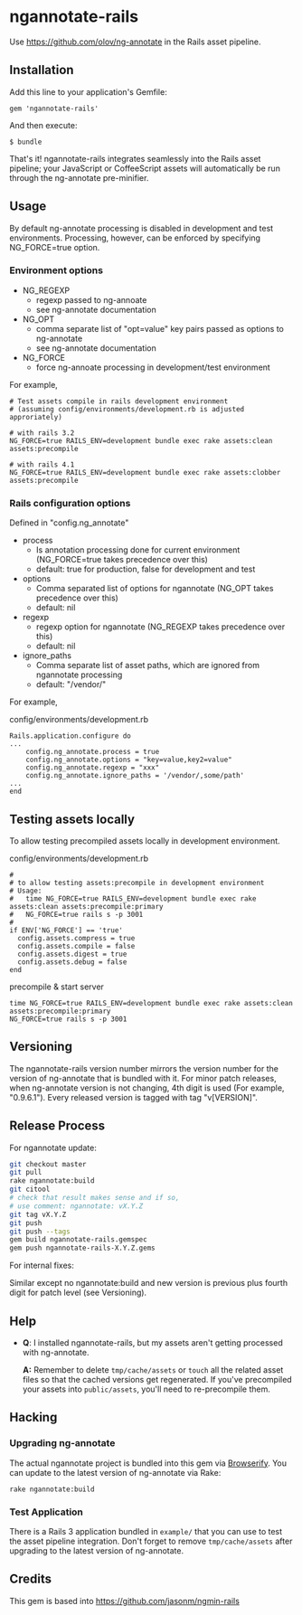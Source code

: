 ngannotate-rails
===========

Use <https://github.com/olov/ng-annotate> in the Rails asset pipeline.

Installation
------------

Add this line to your application's Gemfile:

    gem 'ngannotate-rails'

And then execute:

    $ bundle

That's it! ngannotate-rails integrates seamlessly into the Rails asset pipeline; your JavaScript or CoffeeScript assets will automatically be run through the ng-annotate pre-minifier.

Usage
-----

By default ng-annotate processing is disabled in development and test environments. Processing, however, can be enforced by specifying NG_FORCE=true option.

### Environment options

- NG_REGEXP
  * regexp passed to ng-annoate
  * see ng-annotate documentation
- NG_OPT
  * comma separate list of "opt=value" key pairs passed as options to ng-annotate
  * see ng-annotate documentation
- NG_FORCE
  * force ng-annoate processing in development/test environment

For example,

    # Test assets compile in rails development environment
    # (assuming config/environments/development.rb is adjusted approriately)

    # with rails 3.2
    NG_FORCE=true RAILS_ENV=development bundle exec rake assets:clean assets:precompile

    # with rails 4.1
    NG_FORCE=true RAILS_ENV=development bundle exec rake assets:clobber assets:precompile


### Rails configuration options

Defined in "config.ng_annotate"

- process
  * Is annotation processing done for current environment (NG_FORCE=true takes precedence over this)
  * default: true for production, false for development and test
- options
  * Comma separated list of options for ngannotate (NG_OPT takes precedence over this)
  * default: nil
- regexp
  * regexp option for ngannotate (NG_REGEXP takes precedence over this)
  * default: nil
- ignore_paths
  * Comma separate list of asset paths, which are ignored from ngannotate processing
  * default: "/vendor/"

For example,

config/environments/development.rb

    Rails.application.configure do
    ...
        config.ng_annotate.process = true
        config.ng_annotate.options = "key=value,key2=value"
        config.ng_annotate.regexp = "xxx"
        config.ng_annotate.ignore_paths = '/vendor/,some/path'
    ...
    end


Testing assets locally
----------------------

To allow testing precompiled assets locally in development environment.

config/environments/development.rb

    #
    # to allow testing assets:precompile in development environment
    # Usage:
    #   time NG_FORCE=true RAILS_ENV=development bundle exec rake assets:clean assets:precompile:primary
    #   NG_FORCE=true rails s -p 3001
    #
    if ENV['NG_FORCE'] == 'true'
      config.assets.compress = true
      config.assets.compile = false
      config.assets.digest = true
      config.assets.debug = false
    end

precompile & start server

    time NG_FORCE=true RAILS_ENV=development bundle exec rake assets:clean assets:precompile:primary
    NG_FORCE=true rails s -p 3001


Versioning
----------

The ngannotate-rails version number mirrors the version number for the version of ng-annotate that is bundled with it.
For minor patch releases, when ng-annotate version is not changing, 4th digit is used (For example, "0.9.6.1").
Every released version is tagged with tag "v[VERSION]".

Release Process
---------------

For ngannotate update:

```bash
git checkout master
git pull
rake ngannotate:build
git citool
# check that result makes sense and if so,
# use comment: ngannotate: vX.Y.Z
git tag vX.Y.Z
git push
git push --tags
gem build ngannotate-rails.gemspec
gem push ngannotate-rails-X.Y.Z.gems
```

For internal fixes:

Similar except no ngannotate:build and new version is previous plus fourth digit for patch level (see Versioning).


Help
----

  * **Q**: I installed ngannotate-rails, but my assets aren't getting processed with ng-annotate.

    **A:** Remember to delete `tmp/cache/assets` or `touch` all the related asset files so that the cached versions get regenerated. If you've precompiled your assets into `public/assets`, you'll need to re-precompile them.

Hacking
-------

### Upgrading ng-annotate

The actual ngannotate project is bundled into this gem via [Browserify](https://github.com/substack/node-browserify). You can update to the latest version of ng-annotate via Rake:

    rake ngannotate:build

### Test Application

There is a Rails 3 application bundled in `example/` that you can use to test the asset pipeline integration. Don't forget to remove `tmp/cache/assets` after upgrading to the latest version of ng-annotate.

Credits
-------

This gem is based into https://github.com/jasonm/ngmin-rails
